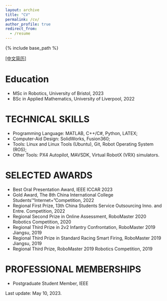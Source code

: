 ```yaml
---
layout: archive
title: "CV"
permalink: /cv/
author_profile: true
redirect_from:
  - /resume
---
```


{% include base_path %}

[[中文简历]](https://robodd.github.io/site/cv-cn/)

Education
======
* MSc in Robotics, University of Bristol, 2023
* BSc in Applied Mathematics, University of Liverpool, 2022
<!-- * BSc in Applied Mathematics, Xi’an Jiaotong-Liverpool University, 2022 -->

TECHNICAL SKILLS
======
* Programming Language: MATLAB, C++/C#, Python, LATEX;
* Computer-Aid Design: SolidWorks, Fusion360;
* Tools: Linux and Linux Tools (Ubuntu), Git, Robot Operating System (ROS);
* Other Tools: PX4 Autopilot, MAVSDK, Virtual RobotX (VRX) simulators.


SELECTED AWARDS
======
* Best Oral Presentation Award, IEEE ICCAR 2023
* Gold Award, The 8th China International College Students’“Internet+”Competition, 2022
* Regional First Prize, 13th China Students Service Outsourcing Inno. and Entre. Competition, 2022
* Regional Second Prize in Online Assessment, RoboMaster 2020 Robotics Competition, 2020
* Regional Third Prize in 2v2 Infantry Confrontation, RoboMaster 2019 Jiangsu, 2019
* Regional Third Prize in Standard Racing Smart Firing, RoboMaster 2019 Jiangsu, 2019
* Regional Third Prize, RoboMaster 2019 Robotics Competition, 2019


PROFESSIONAL MEMBERSHIPS
======
* Postgraduate Student Member, IEEE


Last update: May 10, 2023.
<!-- <table width="100%" align="center" border="0" cellspacing="0" cellpadding="20">
      <tr>
        <td width="30%" valign="middle">
          <a href=""><img src="https://www.datocms-assets.com/7860/1648651835-logo-colour.jpeg?auto=compress&dpr=2&fm=webp&h=50&w=180" width="100"></a>
        </td>
        <td width="30%" valign="middle">
          <a href=""><img src="/site/images/XJTLU_logo.png" width="100"></a>
        </td>
        <td width="30%" valign="middle">
          <a href=""><img src="https://www.xjtlu.edu.cn/wp-content/uploads/2022/09/2.png" width="100"></a>
        </td>     
      </tr>
</table> -->

<!-- 
Work experience
======
* Summer 2015: Research Assistant
  * Github University
  * Duties included: Tagging issues
  * Supervisor: Professor Git

* Fall 2015: Research Assistant
  * Github University
  * Duties included: Merging pull requests
  * Supervisor: Professor Hub -->
  
<!-- Skills
======
* Skill 1
* Skill 2
  * Sub-skill 2.1
  * Sub-skill 2.2
  * Sub-skill 2.3
* Skill 3 -->

